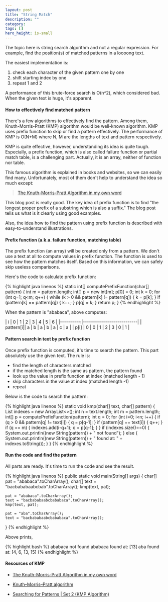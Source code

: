 ```yaml
---
layout: post
title: "String Match"
description: ""
category: 
tags: []
hero_height: is-small
---
```


The topic here is string search algorithm and not a regular expression.
For example, find the position(s) of matched patterns in a loooong text.

The easiest implementation is:

1. check each character of the given pattern one by one
2. shift starting index by one
3. repeat 1 and 2

A performance of this brute-force search is O(n^2), which considered
bad. When the given text is huge, it's apparent.


#### How to effectively find matched pattern ####

There's a few algorithms to effectively find the pattern. Among them,
Knuth-Morris-Pratt (KMP) algorithm would be well-known algorithm. KMP
uses prefix function to skip or find a pattern effectively. The
performance of KMP is O(N+M) where N, M are the lengths of text and
pattern respectively.


KMP is quite effective, however, understanding its idea is quite
tough. Especially, a prefix function, which is also called failure
function or partial match table, is a challenging part. Actually, it
is an array, neither of function nor table.


This famous algorithm is explained in books and websites, so we can
easily find many. Unfortunately, most of them don't help to understand
the idea so much except:

> [The Knuth-Morris-Pratt Algorithm in my own word](http://jakeboxer.com/blog/2009/12/13/the-knuth-morris-pratt-algorithm-in-my-own-words/)

This blog post is really good. The key idea of prefix function is to
find "the longest proper prefix of a substring which is also a
suffix." The blog post tells us what is it clearly using good examples.

Also, the idea how to find the pattern using prefix function is
described with easy-to-understand illustrations.


#### Prefix function (a.k.a. failure function, matching table) ####

The prefix function (an array) will be created only from a pattern. We
don't use a text at all to compute values in prefix function. The
function is used to see how the pattern matches itself. Based on this
information, we can safely skip useless comparisons.

Here's the code to calculate prefix function:

{% highlight java linenos %}
static int[] computePrefixFunction(char[] pattern) {
    int m = pattern.length;
    int[] p = new int[m];
    p[0] = 0;
    int k = 0;
    for (int q=1; q<m; q++) {
        while (k > 0 && pattern[k] != pattern[q]) {
            k = p[k];
        }
        if (pattern[k] == pattern[q]) {
            k++;
        }
        p[q] = k;
    }
    return p;
}
{% endhighlight %}


When the pattern is "ababaca", above computes:

| i         | 0 | 1 | 2 | 3 | 4 | 5 | 6 |
|----------:|---------------------------|
| pattern[i]| a | b | a | b | a | c | a |
| p[i]      | 0 | 0 | 1 | 2 | 3 | 0 | 1 |


#### Pattern search in text by prefix function ###

Once prefix function is computed, it's time to search the pattern.
This part absolutely use the given text. The rule is:

- find the length of characters matched
- if the matched length is the same as pattern, the pattern found
- look up the value in prefix function at index (matched length - 1)
- skip characters in the value at index (matched length -1)
- repeat

Below is the code to search the pattern:

{% highlight java linenos %}
static void kmp(char[] text, char[] pattern) {
    List<Integer> indexes = new ArrayList<>();
    int n = text.length;
    int m = pattern.length;
    int[] p = computePrefixFunction(pattern);
    int q = 0;
    for (int i=0; i<n; i++) {
        if (q > 0 && pattern[q] != text[i]) {
            q = p[q-1];
        }
        if (pattern[q] == text[i]) {
            q++;
        }
        if (q == m) {
            indexes.add(i-q+1);
            q = p[q-1];
        }
    }
    if (indexes.size()==0) {
        System.out.println((new String(pattern)) + " not found");
    } else {
        System.out.println((new String(pattern)) + " found at: " + indexes.toString());
    }
}
{% endhighlight %}


#### Run the code and find the pattern ###

All parts are ready. It's time to run the code and see the result.


{% highlight java linenos %}
public static void main(String[] args) {
    char[] pat = "ababaca".toCharArray();
    char[] text = "bacbababaabcbab".toCharArray();
    kmp(text, pat);

    pat = "ababaca".toCharArray();
    text = "bacbababaabcbababaca".toCharArray();
    kmp(text, pat);

    pat = "aba".toCharArray();
    text = "bacbababaabcbababaca".toCharArray();
}
{% endhighlight %}


Above prints,

{% highlight bash %}
ababaca not found
ababaca found at: [13]
aba found at: [4, 6, 13, 15]
{% endhighlight %}


#### Resources of KMP ####


- [The Knuth-Morris-Pratt Algorithm in my own word](http://jakeboxer.com/blog/2009/12/13/the-knuth-morris-pratt-algorithm-in-my-own-words/)

- [Knuth–Morris–Pratt algorithm](https://en.wikipedia.org/wiki/Knuth%E2%80%93Morris%E2%80%93Pratt_algorithm)

- [Searching for Patterns \| Set 2 (KMP Algorithm)](http://www.geeksforgeeks.org/searching-for-patterns-set-2-kmp-algorithm/)
